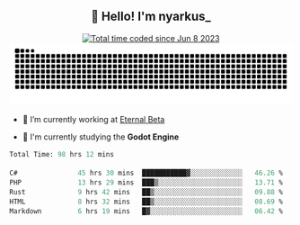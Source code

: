 <h2 align="center">👋 Hello! I'm nyarkus_</h2>
<p align="center">
  <a href="https://wakatime.com/@8f9aa332-6725-4e00-a5d9-b2317a4b74a6">
    <img src="https://wakatime.com/badge/user/8f9aa332-6725-4e00-a5d9-b2317a4b74a6.svg" alt="Total time coded since Jun 8 2023" />
  </a>
  <br>
  <img src = "https://github.com/nyarkus/nyarkus/blob/output/github-snake-dark.svg">
</p>

- 🔭 I’m currently working at [Eternal Beta](https://github.com/Kacianoki/Eternal-Beta)
<!--- 💬 Ask me about **nothing :<**-->
- 🌱 I'm currently studying the **Godot Engine**

<!--START_SECTION:waka-->

```fs
Total Time: 98 hrs 12 mins

C#               45 hrs 30 mins  ███████████▓░░░░░░░░░░░░░   46.26 %
PHP              13 hrs 29 mins  ███▒░░░░░░░░░░░░░░░░░░░░░   13.71 %
Rust             9 hrs 42 mins   ██▒░░░░░░░░░░░░░░░░░░░░░░   09.88 %
HTML             8 hrs 32 mins   ██▒░░░░░░░░░░░░░░░░░░░░░░   08.69 %
Markdown         6 hrs 19 mins   █▓░░░░░░░░░░░░░░░░░░░░░░░   06.42 %
```

<!--END_SECTION:waka-->
